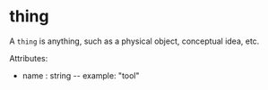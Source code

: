 # thing

A `thing` is anything, such as a physical object, conceptual idea, etc.

Attributes:

* name : string -- example: "tool"
